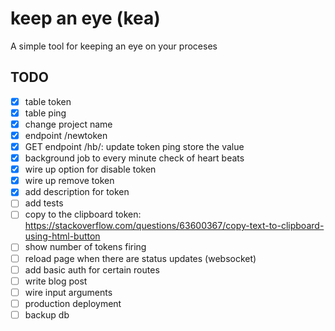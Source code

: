 # keep an eye (kea)

A simple tool for keeping an eye on your proceses

## TODO

- [x] table token
- [x] table ping
- [x] change project name
- [x] endpoint /newtoken
- [x] GET endpoint /hb/<token>: update token ping store the value
- [x] background job to every minute check of heart beats
- [x] wire up option for disable token
- [x] wire up remove token
- [x] add description for token
- [ ] add tests
- [ ] copy to the clipboard token: https://stackoverflow.com/questions/63600367/copy-text-to-clipboard-using-html-button
- [ ] show number of tokens firing
- [ ] reload page when there are status updates (websocket)
- [ ] add basic auth for certain routes
- [ ] write blog post
- [ ] wire input arguments
- [ ] production deployment
- [ ] backup db
